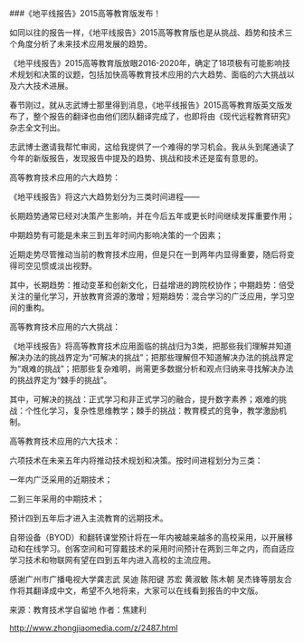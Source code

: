 ###《地平线报告》2015高等教育版发布！


如同以往的报告一样，《地平线报告》2015高等教育版也是从挑战、趋势和技术三个角度分析了未来技术应用发展的趋势。

《地平线报告》2015高等教育版放眼2016-2020年，确定了18项极有可能影响技术规划和决策的议题，包括加快高等教育技术应用的六大趋势、面临的六大挑战以及六大技术进展。

春节刚过，就从志武博士那里得到消息，《地平线报告》2015高等教育版英文版发布了，整个报告的翻译也由他们团队翻译完成了，也即将由《现代远程教育研究》杂志全文刊出。

志武博士邀请我帮忙审阅，这给我提供了一个难得的学习机会。我从头到尾通读了今年的新版报告，发现报告中提及的趋势、挑战和技术还是蛮有意思的。

高等教育技术应用的六大趋势：

《地平线报告》将这六大趋势划分为三类时间进程——

长期趋势通常已经对决策产生影响，并在今后五年或更长时间继续发挥重要作用；

中期趋势有可能是未来三到五年时间内影响决策的一个因素；

近期走势尽管推动当前的教育技术应用，但是只在一到两年内显得重要，随后将变得司空见惯或淡出视野。

其中，长期趋势：推动变革和创新文化，日益增进的跨院校协作；中期趋势：倍受关注的量化学习，开放教育资源的激增；短期趋势：混合学习的广泛应用，学习空间的重构。

高等教育技术应用的六大挑战：

《地平线报告》将高等教育技术应用面临的挑战归为3类，把那些我们理解并知道解决办法的挑战界定为“可解决的挑战”；把那些理解但不知道解决办法的挑战界定为“艰难的挑战”；把那些复杂难明，尚需更多数据分析和观点归纳来寻找解决办法的挑战界定为“棘手的挑战”。

其中，可解决的挑战：正式学习和非正式学习的融合，提升数字素养；艰难的挑战：个性化学习，复杂性思维教学；棘手的挑战：教育模式的竞争，教学激励机制。

高等教育技术应用的六大技术：

六项技术在未来五年内将推动技术规划和决策。按时间进程划分为三类：

一年内广泛采用的近期技术；

二到三年采用的中期技术；

预计四到五年后才进入主流教育的远期技术。

自带设备（BYOD）和翻转课堂预计将在一年内被越来越多的高校采用，以开展移动和在线学习。创客空间和可穿戴技术的采用时间预计在两到三年之内，而自适应学习技术和物联网有望在四到五年内进入高校的主流应用。

感谢广州市广播电视大学龚志武 吴迪 陈阳键 苏宏 黄淑敏 陈木朝 吴杰锋等朋友合作将其翻译成中文，希望不久地将来，大家可以在线看到报告的中文版。

来源：教育技术学自留地  作者：焦建利

http://www.zhongjiaomedia.com/z/2487.html